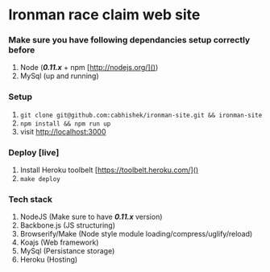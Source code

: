 Ironman race claim web site
===
### Make sure you have following dependancies setup correctly before ###


1. Node (***0.11.x*** + npm [http://nodejs.org/]())
1. MySql (up and running)


### Setup ###
1. ```git clone git@github.com:cabhishek/ironman-site.git && ironman-site```
1. ```npm install && npm run up```
1. visit [http://localhost:3000]()

### Deploy [live] ###
1. Install Heroku toolbelt [https://toolbelt.heroku.com/]()
1. ```make deploy```

### Tech stack ###
1. NodeJS (Make sure to have ***0.11.x*** version)
1. Backbone.js (JS structuring)
1. Browserify/Make (Node style module loading/compress/uglify/reload)
1. Koajs (Web framework)
1. MySql (Persistance storage)
1. Heroku (Hosting)

